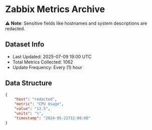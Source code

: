 # Zabbix Metrics Archive

⚠️ **Note**: Sensitive fields like hostnames and system descriptions are redacted.

## Dataset Info
- Last Updated: 2025-07-09 19:00 UTC
- Total Metrics Collected: 1062
- Update Frequency: Every (1) hour

## Data Structure
```json
{
    "host": "redacted",
    "metric": "CPU Usage",
    "value": "12.5",
    "units": "%",
    "timestamp": "2024-05-21T12:00:00"
}
```

